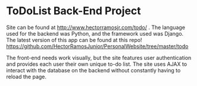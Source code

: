# ToDoList Back-End Project

Site can be found at http://www.hectorramosjr.com/todo/ . 
The language used for the backend was Python, and the framework used was Django. 
The latest version of this app can be found at this repo! https://github.com/HectorRamosJunior/PersonalWebsite/tree/master/todo

The front-end needs work visually, but the site features user authentication and provides each user their own unique to-do list.
The site uses AJAX to interact with the database on the backend without constantly having to reload the page.

